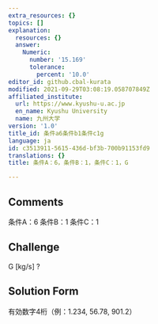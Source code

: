 ```yaml
---
extra_resources: {}
topics: []
explanation:
  resources: {}
  answer:
    Numeric:
      number: '15.169'
      tolerance:
        percent: '10.0'
editor_id: github.cbal-kurata
modified: 2021-09-29T03:08:19.058707849Z
affiliated_institute:
  url: https://www.kyushu-u.ac.jp
  en_name: Kyushu University
  name: 九州大学
version: '1.0'
title_id: 条件a6条件b1条件c1g
language: ja
id: c3513911-5615-436d-bf3b-700b91153fd9
translations: {}
title: 条件A：6，条件B：1，条件C：1，G

---
```


## Comments
条件A：6
条件B：1
条件C：1

## Challenge
G [kg/s] ?

## Solution Form
有効数字4桁（例：1.234,  56.78,  901.2）




